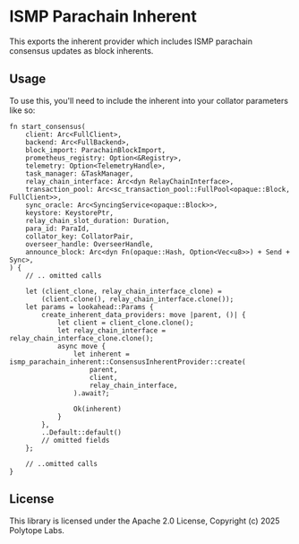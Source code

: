 # ISMP Parachain Inherent

This exports the inherent provider which includes ISMP parachain consensus updates as block
inherents.

## Usage

To use this, you'll need to include the inherent into your collator parameters like so:

```rust,ignore
fn start_consensus(
    client: Arc<FullClient>,
    backend: Arc<FullBackend>,
    block_import: ParachainBlockImport,
    prometheus_registry: Option<&Registry>,
    telemetry: Option<TelemetryHandle>,
    task_manager: &TaskManager,
    relay_chain_interface: Arc<dyn RelayChainInterface>,
    transaction_pool: Arc<sc_transaction_pool::FullPool<opaque::Block, FullClient>>,
    sync_oracle: Arc<SyncingService<opaque::Block>>,
    keystore: KeystorePtr,
    relay_chain_slot_duration: Duration,
    para_id: ParaId,
    collator_key: CollatorPair,
    overseer_handle: OverseerHandle,
    announce_block: Arc<dyn Fn(opaque::Hash, Option<Vec<u8>>) + Send + Sync>,
) {
    // .. omitted calls

    let (client_clone, relay_chain_interface_clone) =
        (client.clone(), relay_chain_interface.clone());
    let params = lookahead::Params {
        create_inherent_data_providers: move |parent, ()| {
            let client = client_clone.clone();
            let relay_chain_interface = relay_chain_interface_clone.clone();
            async move {
                let inherent = ismp_parachain_inherent::ConsensusInherentProvider::create(
                    parent,
                    client,
                    relay_chain_interface,
                ).await?;

                Ok(inherent)
            }
        },
        ..Default::default()
        // omitted fields
    };

    // ..omitted calls
}
```


## License

This library is licensed under the Apache 2.0 License, Copyright (c) 2025 Polytope Labs.
